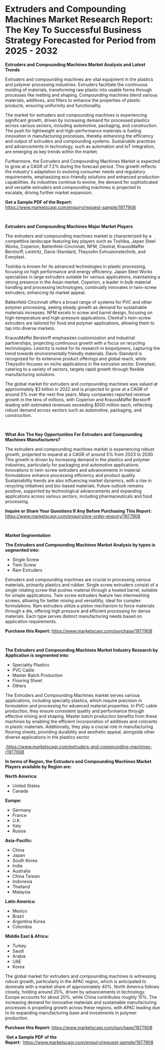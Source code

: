 <p><h1>Extruders and Compounding Machines Market Research Report: The Key To Successful Business Strategy Forecasted for Period from 2025 - 2032</h1></p><p><strong>Extruders and Compounding Machines Market Analysis and Latest Trends</strong></p>
<p><p>Extruders and compounding machines are vital equipment in the plastics and polymer processing industries. Extruders facilitate the continuous molding of materials, transforming raw plastic into usable forms through processes like melting and shaping. Compounding machines blend various materials, additives, and fillers to enhance the properties of plastic products, ensuring uniformity and functionality.</p><p>The market for extruders and compounding machines is experiencing significant growth, driven by increasing demand for processed plastics across various sectors, including automotive, packaging, and construction. The push for lightweight and high-performance materials is fueling innovation in manufacturing processes, thereby enhancing the efficiency and output of extruders and compounding systems. Sustainable practices and advancements in technology, such as automation and IoT integration, are emerging as key trends within the market.</p><p>Furthermore, the Extruders and Compounding Machines Market is expected to grow at a CAGR of 7.2% during the forecast period. This growth reflects the industry's adaptation to evolving consumer needs and regulatory requirements, emphasizing eco-friendly solutions and enhanced production capabilities. As industries continue to evolve, the demand for sophisticated and versatile extruders and compounding machines is projected to escalate, driving further market expansion.</p></p>
<p><strong>Get a Sample PDF of the Report:&nbsp;</strong> <a href="https://www.marketscagr.com/enquiry/request-sample/1977908?utm_campaign=3363&utm_medium=2&utm_source=Github&utm_content=ia&utm_term=16042025&utm_id=extruders-and-compounding-machines">https://www.marketscagr.com/enquiry/request-sample/1977908</a></p>
<p>&nbsp;</p>
<p><strong>Extruders and Compounding Machines Major Market Players</strong></p>
<p><p>The extruders and compounding machines market is characterized by a competitive landscape featuring key players such as Toshiba, Japan Steel Works, Coperion, Battenfeld-Cincinnati, NFM, Clextral, KraussMaffei Berstorff, Leistritz, Davis-Standard, Theysohn Extrusionstechnik, and Everplast. </p><p>Toshiba is known for its advanced technologies in plastic processing, focusing on high performance and energy efficiency. Japan Steel Works specializes in large extruders suitable for various applications, maintaining a strong presence in the Asian market. Coperion, a leader in bulk material handling and processing technologies, continually innovates in twin-screw extruders, enhancing its market appeal.</p><p>Battenfeld-Cincinnati offers a broad range of systems for PVC and other polymer processing, seeing steady growth as demand for sustainable materials increases. NFM excels in screw and barrel design, focusing on high-temperature and high-pressure applications. Clextral's twin-screw extruders are tailored for food and polymer applications, allowing them to tap into diverse markets.</p><p>KraussMaffei Berstorff emphasizes customization and industrial partnerships, projecting continuous growth with a focus on recycling technologies. Leistritz is noted for its research in biopolymers, capturing the trend towards environmentally friendly materials. Davis-Standard is recognized for its extensive product offerings and global reach, while Theysohn focuses on niche applications in the extrusion sector. Everplast, catering to a variety of sectors, targets rapid growth through flexible manufacturing solutions.</p><p>The global market for extruders and compounding machines was valued at approximately $3 billion in 2022 and is projected to grow at a CAGR of around 5% over the next five years. Many companies reported revenue growth in the tens of millions, with Coperion and KraussMaffei Berstorff leading with estimated revenues exceeding $500 million each, reflecting robust demand across sectors such as automotive, packaging, and construction.</p></p>
<p>&nbsp;</p>
<p><strong>What Are The Key Opportunities For Extruders and Compounding Machines Manufacturers?</strong></p>
<p><p>The extruders and compounding machines market is experiencing robust growth, projected to expand at a CAGR of around 5% from 2023 to 2030. This growth is driven by increasing demand in the plastics and polymer industries, particularly for packaging and automotive applications. Innovations in twin-screw extruders and advancements in material formulations enhance processing efficiency and product quality. Sustainability trends are also influencing market dynamics, with a rise in recycling initiatives and bio-based materials. Future outlook remains positive, supported by technological advancements and expanding applications across various sectors, including pharmaceuticals and food processing.</p></p>
<p><strong>Inquire or Share Your Questions If Any Before Purchasing This Report:</strong> <a href="https://www.marketscagr.com/enquiry/pre-order-enquiry/1977908?utm_campaign=3363&utm_medium=2&utm_source=Github&utm_content=ia&utm_term=16042025&utm_id=extruders-and-compounding-machines">https://www.marketscagr.com/enquiry/pre-order-enquiry/1977908</a></p>
<p>&nbsp;</p>
<p><strong>Market Segmentation</strong></p>
<p><strong>The Extruders and Compounding Machines Market Analysis by types is segmented into:</strong></p>
<p><ul><li>Single Screw</li><li>Twin Screw</li><li>Ram Extruders</li></ul></p>
<p><p>Extruders and compounding machines are crucial in processing various materials, primarily plastics and rubber. Single screw extruders consist of a single rotating screw that pushes material through a heated barrel, suitable for simple applications. Twin screw extruders feature two intermeshing screws, allowing for better mixing and versatility, ideal for complex formulations. Ram extruders utilize a piston mechanism to force materials through a die, offering high pressure and efficient processing for dense materials. Each type serves distinct manufacturing needs based on application requirements.</p></p>
<p><strong>Purchase this Report:&nbsp;</strong><a href="https://www.marketscagr.com/purchase/1977908?utm_campaign=3363&utm_medium=2&utm_source=Github&utm_content=ia&utm_term=16042025&utm_id=extruders-and-compounding-machines">https://www.marketscagr.com/purchase/1977908</a></p>
<p>&nbsp;</p>
<p><strong>The Extruders and Compounding Machines Market Industry Research by Application is segmented into:</strong></p>
<p><ul><li>Speciality Plastics</li><li>PVC Cable</li><li>Master Batch Production</li><li>Flooring Sheet</li><li>Others</li></ul></p>
<p><p>The Extruders and Compounding Machines market serves various applications, including specialty plastics, which require precision in formulation and processing for advanced material properties. In PVC cable production, they ensure consistent quality and performance through effective mixing and shaping. Master batch production benefits from these machines by enabling the efficient incorporation of additives and colorants in plastic materials. Additionally, they play a crucial role in manufacturing flooring sheets, providing durability and aesthetic appeal, alongside other diverse applications in the plastics sector.</p></p>
<p><a href="https://www.marketscagr.com/extruders-and-compounding-machines-r1977908?utm_campaign=3363&utm_medium=2&utm_source=Github&utm_content=ia&utm_term=16042025&utm_id=extruders-and-compounding-machines">&nbsp;https://www.marketscagr.com/extruders-and-compounding-machines-r1977908</a></p>
<p><strong>In terms of Region, the Extruders and Compounding Machines Market Players available by Region are:</strong></p>
<p>
    <p> <strong> North America: </strong>
        <ul>
            <li>United States</li>
            <li>Canada</li>
        </ul>
        </p> 
    <p> <strong> Europe: </strong>
        <ul>
            <li>Germany</li>
            <li>France</li>
            <li>U.K.</li>
            <li>Italy</li>
            <li>Russia</li>
        </ul>
        </p> 
    <p> <strong> Asia-Pacific: </strong>
        <ul>
            <li>China</li>
            <li>Japan</li>
            <li>South Korea</li>
            <li>India</li>
            <li>Australia</li>
            <li>China Taiwan</li>
            <li>Indonesia</li>
            <li>Thailand</li>
            <li>Malaysia</li>
        </ul>
        </p> 
    <p> <strong> Latin America: </strong>
        <ul>
            <li>Mexico</li>
            <li>Brazil</li>
            <li>Argentina Korea</li>
            <li>Colombia</li>
        </ul>
        </p> 
    <p> <strong> Middle East & Africa: </strong>
        <ul>
            <li>Turkey</li>
            <li>Saudi</li>
            <li>Arabia</li>
            <li>UAE</li>
            <li>Korea</li>
        </ul>
    </p>
    </p>
<p><p>The global market for extruders and compounding machines is witnessing robust growth, particularly in the APAC region, which is anticipated to dominate with a market share of approximately 40%. North America follows closely, holding around 25%, driven by advancements in technology. Europe accounts for about 20%, while China contributes roughly 15%. The increasing demand for innovative materials and sustainable manufacturing processes is propelling growth across these regions, with APAC leading due to its expanding manufacturing base and investments in polymer production.</p></p>
<p><strong>Purchase this Report: </strong><a href="https://www.marketscagr.com/purchase/1977908?utm_campaign=3363&utm_medium=2&utm_source=Github&utm_content=ia&utm_term=16042025&utm_id=extruders-and-compounding-machines">https://www.marketscagr.com/purchase/1977908</a></p>
<p>&nbsp;<strong>Get a Sample PDF of the Report:&nbsp;&nbsp;</strong><a href="https://www.marketscagr.com/enquiry/request-sample/1977908?utm_campaign=3363&utm_medium=2&utm_source=Github&utm_content=ia&utm_term=16042025&utm_id=extruders-and-compounding-machines">https://www.marketscagr.com/enquiry/request-sample/1977908</a></p>
<p><strong></strong></p>
<p><p></p><p></p><p></p></p>